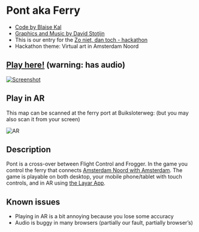 # Pont aka Ferry

 * [Code by Blaise Kal](https://github.com/blaise-io)
 * [Graphics and Music by David Stotijn](https://github.com/dstotijn)
 * This is our entry for the [Zo niet, dan toch - hackathon](http://zonietdanto.ch/)  
 * Hackathon theme: Virtual art in Amsterdam Noord

## [Play here!](http://blaise-io.github.io/pont/?map) (warning: has audio)


[![Screenshot](http://i.imgur.com/KABfJh8.png)](http://blaise-io.github.io/pont/?map)

## Play in AR

This map can be scanned at the ferry port at Buiksloterweg: (but you may also scan it from your screen)

![AR](http://i.imgur.com/LTheSSn.png)

## Description

Pont is a cross-over between Flight Control and Frogger. 
In the game you control the ferry that connects [Amsterdam Noord with Amsterdam](http://goo.gl/maps/01P5p).
The game is playable on both desktop, your mobile phone/tablet with touch controls, and in AR using [the Layar App](http://get.layar.com/).

## Known issues

 * Playing in AR is a bit annoying because you lose some accuracy
 * Audio is buggy in many browsers (partially our fault, partially browser’s)
